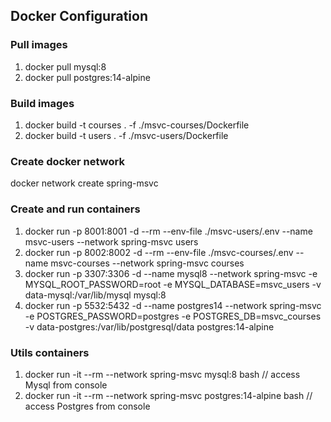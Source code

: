## Docker Configuration

### Pull images
1. docker pull mysql:8
2. docker pull postgres:14-alpine

### Build images
1. docker build -t courses . -f ./msvc-courses/Dockerfile
2. docker build -t users . -f ./msvc-users/Dockerfile 

### Create docker network
docker network create spring-msvc

### Create and run  containers
1. docker run -p 8001:8001 -d --rm --env-file ./msvc-users/.env --name msvc-users --network spring-msvc users
2. docker run -p 8002:8002 -d --rm --env-file ./msvc-courses/.env --name msvc-courses --network spring-msvc courses
3. docker run -p 3307:3306 -d  --name mysql8 --network spring-msvc -e MYSQL_ROOT_PASSWORD=root -e MYSQL_DATABASE=msvc_users -v data-mysql:/var/lib/mysql mysql:8
4. docker run -p 5532:5432 -d --name postgres14 --network spring-msvc -e POSTGRES_PASSWORD=postgres -e POSTGRES_DB=msvc_courses -v data-postgres:/var/lib/postgresql/data postgres:14-alpine

### Utils containers
1. docker run -it --rm --network spring-msvc mysql:8 bash // access Mysql from console
2. docker run -it --rm --network spring-msvc postgres:14-alpine bash // access Postgres from console
